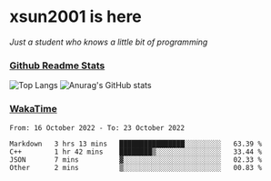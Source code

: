 # xsun2001 is here

*Just a student who knows a little bit of programming*

### [Github Readme Stats](https://github.com/anuraghazra/github-readme-stats)

![Top Langs](https://github-readme-stats.vercel.app/api/top-langs/?username=xsun2001&layout=compact&theme=radical) ![Anurag's GitHub stats](https://github-readme-stats.vercel.app/api?username=xsun2001&show_icons=true&theme=radical)

### [WakaTime](https://wakatime.com)

<!--START_SECTION:waka-->

```text
From: 16 October 2022 - To: 23 October 2022

Markdown   3 hrs 13 mins   ████████████████░░░░░░░░░   63.39 %
C++        1 hr 42 mins    ████████▒░░░░░░░░░░░░░░░░   33.44 %
JSON       7 mins          ▓░░░░░░░░░░░░░░░░░░░░░░░░   02.33 %
Other      2 mins          ▒░░░░░░░░░░░░░░░░░░░░░░░░   00.83 %
```

<!--END_SECTION:waka-->
